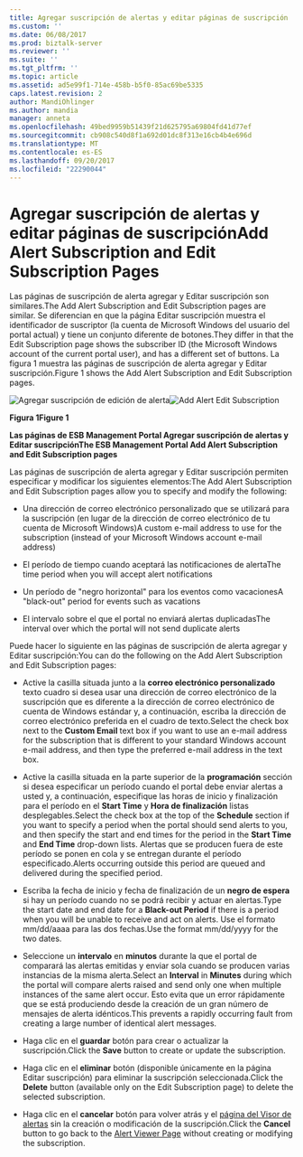 ```yaml
---
title: Agregar suscripción de alertas y editar páginas de suscripción | Documentos de Microsoft
ms.custom: ''
ms.date: 06/08/2017
ms.prod: biztalk-server
ms.reviewer: ''
ms.suite: ''
ms.tgt_pltfrm: ''
ms.topic: article
ms.assetid: ad5e99f1-714e-458b-b5f0-85ac69be5335
caps.latest.revision: 2
author: MandiOhlinger
ms.author: mandia
manager: anneta
ms.openlocfilehash: 49bed9959b51439f21d625795a69804fd41d77ef
ms.sourcegitcommit: cb908c540d8f1a692d01dc8f313e16cb4b4e696d
ms.translationtype: MT
ms.contentlocale: es-ES
ms.lasthandoff: 09/20/2017
ms.locfileid: "22290044"
---
```

# <a name="add-alert-subscription-and-edit-subscription-pages"></a><span data-ttu-id="49c7d-102">Agregar suscripción de alertas y editar páginas de suscripción</span><span class="sxs-lookup"><span data-stu-id="49c7d-102">Add Alert Subscription and Edit Subscription Pages</span></span>
<span data-ttu-id="49c7d-103">Las páginas de suscripción de alerta agregar y Editar suscripción son similares.</span><span class="sxs-lookup"><span data-stu-id="49c7d-103">The Add Alert Subscription and Edit Subscription pages are similar.</span></span> <span data-ttu-id="49c7d-104">Se diferencian en que la página Editar suscripción muestra el identificador de suscriptor (la cuenta de Microsoft Windows del usuario del portal actual) y tiene un conjunto diferente de botones.</span><span class="sxs-lookup"><span data-stu-id="49c7d-104">They differ in that the Edit Subscription page shows the subscriber ID (the Microsoft Windows account of the current portal user), and has a different set of buttons.</span></span> <span data-ttu-id="49c7d-105">La figura 1 muestra las páginas de suscripción de alerta agregar y Editar suscripción.</span><span class="sxs-lookup"><span data-stu-id="49c7d-105">Figure 1 shows the Add Alert Subscription and Edit Subscription pages.</span></span>  
  
 <span data-ttu-id="49c7d-106">![Agregar suscripción de edición de alerta](../esb-toolkit/media/ch8-addalerteditsubscription.gif "Ch8-AddAlertEditSubscription")</span><span class="sxs-lookup"><span data-stu-id="49c7d-106">![Add Alert Edit Subscription](../esb-toolkit/media/ch8-addalerteditsubscription.gif "Ch8-AddAlertEditSubscription")</span></span>  
  
 <span data-ttu-id="49c7d-107">**Figura 1**</span><span class="sxs-lookup"><span data-stu-id="49c7d-107">**Figure 1**</span></span>  
  
 <span data-ttu-id="49c7d-108">**Las páginas de ESB Management Portal Agregar suscripción de alertas y Editar suscripción**</span><span class="sxs-lookup"><span data-stu-id="49c7d-108">**The ESB Management Portal Add Alert Subscription and Edit Subscription pages**</span></span>  
  
 <span data-ttu-id="49c7d-109">Las páginas de suscripción de alerta agregar y Editar suscripción permiten especificar y modificar los siguientes elementos:</span><span class="sxs-lookup"><span data-stu-id="49c7d-109">The Add Alert Subscription and Edit Subscription pages allow you to specify and modify the following:</span></span>  
  
-   <span data-ttu-id="49c7d-110">Una dirección de correo electrónico personalizado que se utilizará para la suscripción (en lugar de la dirección de correo electrónico de tu cuenta de Microsoft Windows)</span><span class="sxs-lookup"><span data-stu-id="49c7d-110">A custom e-mail address to use for the subscription (instead of your Microsoft Windows account e-mail address)</span></span>  
  
-   <span data-ttu-id="49c7d-111">El período de tiempo cuando aceptará las notificaciones de alerta</span><span class="sxs-lookup"><span data-stu-id="49c7d-111">The time period when you will accept alert notifications</span></span>  
  
-   <span data-ttu-id="49c7d-112">Un período de "negro horizontal" para los eventos como vacaciones</span><span class="sxs-lookup"><span data-stu-id="49c7d-112">A "black-out" period for events such as vacations</span></span>  
  
-   <span data-ttu-id="49c7d-113">El intervalo sobre el que el portal no enviará alertas duplicadas</span><span class="sxs-lookup"><span data-stu-id="49c7d-113">The interval over which the portal will not send duplicate alerts</span></span>  
  
 <span data-ttu-id="49c7d-114">Puede hacer lo siguiente en las páginas de suscripción de alerta agregar y Editar suscripción:</span><span class="sxs-lookup"><span data-stu-id="49c7d-114">You can do the following on the Add Alert Subscription and Edit Subscription pages:</span></span>  
  
-   <span data-ttu-id="49c7d-115">Active la casilla situada junto a la **correo electrónico personalizado** texto cuadro si desea usar una dirección de correo electrónico de la suscripción que es diferente a la dirección de correo electrónico de cuenta de Windows estándar y, a continuación, escriba la dirección de correo electrónico preferida en el cuadro de texto.</span><span class="sxs-lookup"><span data-stu-id="49c7d-115">Select the check box next to the **Custom Email** text box if you want to use an e-mail address for the subscription that is different to your standard Windows account e-mail address, and then type the preferred e-mail address in the text box.</span></span>  
  
-   <span data-ttu-id="49c7d-116">Active la casilla situada en la parte superior de la **programación** sección si desea especificar un período cuando el portal debe enviar alertas a usted y, a continuación, especifique las horas de inicio y finalización para el período en el **Start Time** y **Hora de finalización** listas desplegables.</span><span class="sxs-lookup"><span data-stu-id="49c7d-116">Select the check box at the top of the **Schedule** section if you want to specify a period when the portal should send alerts to you, and then specify the start and end times for the period in the **Start Time** and **End Time** drop-down lists.</span></span> <span data-ttu-id="49c7d-117">Alertas que se producen fuera de este período se ponen en cola y se entregan durante el período especificado.</span><span class="sxs-lookup"><span data-stu-id="49c7d-117">Alerts occurring outside this period are queued and delivered during the specified period.</span></span>  
  
-   <span data-ttu-id="49c7d-118">Escriba la fecha de inicio y fecha de finalización de un **negro de espera** si hay un período cuando no se podrá recibir y actuar en alertas.</span><span class="sxs-lookup"><span data-stu-id="49c7d-118">Type the start date and end date for a **Black-out Period** if there is a period when you will be unable to receive and act on alerts.</span></span> <span data-ttu-id="49c7d-119">Use el formato mm/dd/aaaa para las dos fechas.</span><span class="sxs-lookup"><span data-stu-id="49c7d-119">Use the format mm/dd/yyyy for the two dates.</span></span>  
  
-   <span data-ttu-id="49c7d-120">Seleccione un **intervalo** en **minutos** durante la que el portal de comparará las alertas emitidas y enviar sola cuando se producen varias instancias de la misma alerta.</span><span class="sxs-lookup"><span data-stu-id="49c7d-120">Select an **Interval** in **Minutes** during which the portal will compare alerts raised and send only one when multiple instances of the same alert occur.</span></span> <span data-ttu-id="49c7d-121">Esto evita que un error rápidamente que se está produciendo desde la creación de un gran número de mensajes de alerta idénticos.</span><span class="sxs-lookup"><span data-stu-id="49c7d-121">This prevents a rapidly occurring fault from creating a large number of identical alert messages.</span></span>  
  
-   <span data-ttu-id="49c7d-122">Haga clic en el **guardar** botón para crear o actualizar la suscripción.</span><span class="sxs-lookup"><span data-stu-id="49c7d-122">Click the **Save** button to create or update the subscription.</span></span>  
  
-   <span data-ttu-id="49c7d-123">Haga clic en el **eliminar** botón (disponible únicamente en la página Editar suscripción) para eliminar la suscripción seleccionada.</span><span class="sxs-lookup"><span data-stu-id="49c7d-123">Click the **Delete** button (available only on the Edit Subscription page) to delete the selected subscription.</span></span>  
  
-   <span data-ttu-id="49c7d-124">Haga clic en el **cancelar** botón para volver atrás y el [página del Visor de alertas](../esb-toolkit/alert-viewer-page.md) sin la creación o modificación de la suscripción.</span><span class="sxs-lookup"><span data-stu-id="49c7d-124">Click the **Cancel** button to go back to the [Alert Viewer Page](../esb-toolkit/alert-viewer-page.md) without creating or modifying the subscription.</span></span>